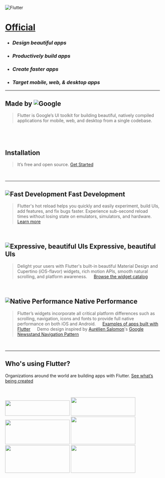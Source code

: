![Flutter](https://flutter.dev/assets/flutter-lockup-1caf6476beed76adec3c477586da54de6b552b2f42108ec5bc68dc63bae2df75.png)

# [Official](https://flutter.dev/)

- ### _Design beautiful apps_
- ### _Productively build apps_
- ### _Create faster apps_
- ### _Target mobile, web, & desktop apps_
---
## Made by ![Google](https://flutter.dev/assets/homepage/logo-google-fb903d829602dd356c500efc9dddf50b58f227ff1d88373c6caa64f997b663d3.svg)

> Flutter is Google’s UI toolkit for building beautiful, natively compiled applications for mobile, web, and desktop from a single codebase.

&emsp;
---



## Installation

> It’s free and open source.
[Get Started](https://flutter.dev/docs/get-started/install)

&emsp;

---

## ![Fast Development](https://flutter.dev/assets/homepage/icon-development-02b120c5632de8bcfebaa9af8d93938c403217b5be8d40d596af576c4ed85aa6.svg) Fast Development

> Flutter's hot reload helps you quickly and easily experiment, build UIs, add features, and fix bugs faster. Experience sub-second reload times without losing state on emulators, simulators, and hardware.
&emsp;
[Learn more](https://flutter.dev/docs/development/tools/hot-reload)

&emsp;

## ![Expressive, beautiful UIs](https://flutter.dev/assets/homepage/icon-ui-5917d09ef0d8f9538615b4281870960b865bba4c8b6926b5adaef91433af0b07.svg) Expressive, beautiful UIs

> Delight your users with Flutter's built-in beautiful Material Design and Cupertino (iOS-flavor) widgets, rich motion APIs, smooth natural scrolling, and platform awareness.
&emsp;
[Browse the widget catalog](https://flutter.dev/docs/development/ui/widgets)


&emsp;
## ![Native Performance](https://flutter.dev/assets/homepage/icon-performance-680fb3687109ba7ea0c22627da3a9fa761944ae7b521468003b932aa9133ca5b.svg) Native Performance

> Flutter’s widgets incorporate all critical platform differences such as scrolling, navigation, icons and fonts to provide full native performance on both iOS and Android.
&emsp;
[Examples of apps built with Flutter](https://flutter.dev/showcase)
&emsp;
Demo design inspired by [Aurélien Salomon](https://dribbble.com/aureliensalomon)'s [Google Newsstand Navigation Pattern](https://dribbble.com/shots/2940231-Google-Newsstand-Navigation-Pattern)

&emsp;

---


## Who's using Flutter?
Organizations around the world are building apps with Flutter.
[See what’s being created](https://flutter.dev/showcase)

&emsp;
&emsp;

<img src="https://flutter.dev/assets/homepage/garden-logos-color/google-5c9ef2841dda5d0247e53d56a91a70a1b961a08f1d2f0898d14441c3bc943586.png" width = "210" height = "50" />
<img src="https://flutter.dev/assets/homepage/garden-logos-color/ebay-f4a49fe64c5b6aedae0e8569f73e9162ae874c9d273464e5047cee3eb9388cff.png" width = "210" height = "60" />
<img src="https://flutter.dev/assets/homepage/garden-logos-color/bmw-e4981c2b2e2232677ae21defd00772860216b16e5c1e3fd96feb000e4f661f0c.jpg" width = "210" height = "80" />
<img src="https://flutter.dev/assets/homepage/garden-logos-color/square-1ad0f8048aac312d74648ce0bdc3b1bfd35725d8aa03822d5142e0eeec0353e7.png" width = "210" height = "90" />
<img src="https://flutter.dev/assets/homepage/garden-logos-color/alibaba-97b7139685585cb9201f2b7b52bbef9f5b5df33349dd374738fad86a99a2ef01.png" width = "210" height = "90" />
<img src="https://flutter.dev/assets/homepage/garden-logos-color/capital-one-30b02ad6d4e45ddfc4401498f12e40d8575c06eb2a0109d62cd4ab55386af0d3.png" width = "210" height = "90" />

